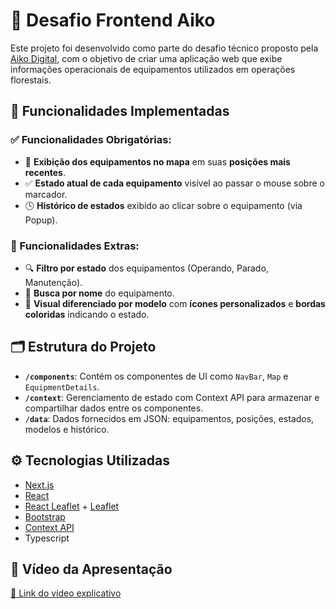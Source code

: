 # 🌲 Desafio Frontend Aiko

Este projeto foi desenvolvido como parte do desafio técnico proposto pela [Aiko Digital](https://aiko.digital/), com o objetivo de criar uma aplicação web que exibe informações operacionais de equipamentos utilizados em operações florestais.

## 🚀 Funcionalidades Implementadas

### ✅ Funcionalidades Obrigatórias:
- 📍 **Exibição dos equipamentos no mapa** em suas **posições mais recentes**.
- ✅ **Estado atual de cada equipamento** visível ao passar o mouse sobre o marcador.
- 🕓 **Histórico de estados** exibido ao clicar sobre o equipamento (via Popup).

### 🌟 Funcionalidades Extras:
- 🔍 **Filtro por estado** dos equipamentos (Operando, Parado, Manutenção).
- 🔎 **Busca por nome** do equipamento.
- 🧭 **Visual diferenciado por modelo** com **ícones personalizados** e **bordas coloridas** indicando o estado.

## 🗂️ Estrutura do Projeto

- **`/components`**: Contém os componentes de UI como `NavBar`, `Map` e `EquipmentDetails`.
- **`/context`**: Gerenciamento de estado com Context API para armazenar e compartilhar dados entre os componentes.
- **`/data`**: Dados fornecidos em JSON: equipamentos, posições, estados, modelos e histórico.

## ⚙️ Tecnologias Utilizadas

- [Next.js](https://nextjs.org/)
- [React](https://react.dev/)
- [React Leaflet](https://react-leaflet.js.org/) + [Leaflet](https://leafletjs.com/)
- [Bootstrap](https://getbootstrap.com/)
- [Context API](https://reactjs.org/docs/context.html)
- Typescript

## 🎥 Vídeo da Apresentação

[🔗 Link do vídeo explicativo ](https://drive.google.com/file/d/1BUKhidvnIduavB-IFTOAnZZlyo4lN8vj/view)
